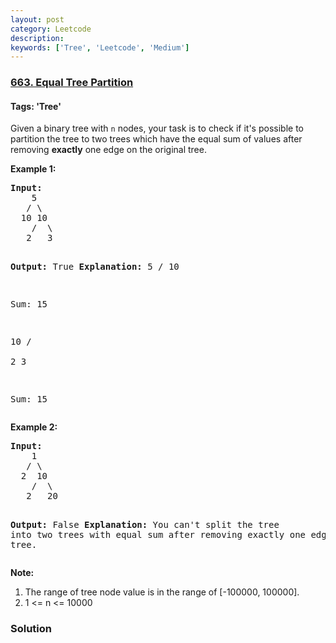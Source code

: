 ```yaml
---
layout: post
category: Leetcode
description: 
keywords: ['Tree', 'Leetcode', 'Medium']
---
```

### [663. Equal Tree Partition](https://leetcode.com/problems/equal-tree-partition)

#### Tags: 'Tree'

<div class="content__u3I1 question-content__JfgR"><div><p>
Given a binary tree with <code>n</code> nodes, your task is to check if it's possible to partition the tree to two trees which have the equal sum of values after removing <b>exactly</b> one edge on the original tree.
</p>
<p><b>Example 1:</b><br/>
</p><pre><b>Input:</b>     
    5
   / \
  10 10
    /  \
   2   3

<b>Output:</b> True
<b>Explanation:</b> 
    5
   / 
  10
      
Sum: 15

   10
  /  \
 2    3

Sum: 15
</pre>
<p></p>
<p><b>Example 2:</b><br/>
</p><pre><b>Input:</b>     
    1
   / \
  2  10
    /  \
   2   20

<b>Output:</b> False
<b>Explanation:</b> You can't split the tree into two trees with equal sum after removing exactly one edge on the tree.
</pre>
<p></p>
<p><b>Note:</b><br/>
</p><ol>
<li>The range of tree node value is in the range of [-100000, 100000].</li>
<li>1 &lt;= n &lt;= 10000</li>
</ol>
<p></p></div></div>

### Solution
